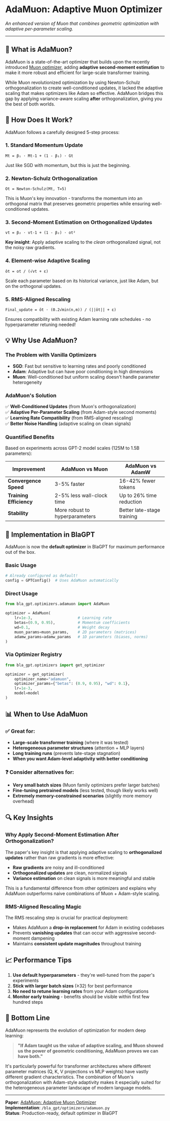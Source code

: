 # AdaMuon: Adaptive Muon Optimizer

*An enhanced version of Muon that combines geometric optimization with adaptive per-parameter scaling.*

---

## 🤔 What is AdaMuon?

AdaMuon is a state-of-the-art optimizer that builds upon the recently introduced [Muon optimizer](https://github.com/KellerJordan/Muon), adding **adaptive second-moment estimation** to make it more robust and efficient for large-scale transformer training.

While Muon revolutionized optimization by using Newton-Schulz orthogonalization to create well-conditioned updates, it lacked the adaptive scaling that makes optimizers like Adam so effective. AdaMuon bridges this gap by applying variance-aware scaling **after** orthogonalization, giving you the best of both worlds.

## 🔬 How Does It Work?

AdaMuon follows a carefully designed 5-step process:

### 1. **Standard Momentum Update**
```
Mt = β₁ · Mt-1 + (1 - β₁) · Gt
```
Just like SGD with momentum, but this is just the beginning.

### 2. **Newton-Schulz Orthogonalization**
```
Ot = Newton-Schulz(Mt, T=5)
```
This is Muon's key innovation - transforms the momentum into an orthogonal matrix that preserves geometric properties while ensuring well-conditioned updates.

### 3. **Second-Moment Estimation on Orthogonalized Updates**
```
vt = β₂ · vt-1 + (1 - β₂) · ot²
```
**Key insight**: Apply adaptive scaling to the *clean* orthogonalized signal, not the noisy raw gradients.

### 4. **Element-wise Adaptive Scaling**
```
ôt = ot / (√vt + ε)
```
Scale each parameter based on its historical variance, just like Adam, but on the orthogonal updates.

### 5. **RMS-Aligned Rescaling**
```
Final_update = ôt · (0.2√min(n,m)) / (||ôt|| + ε)
```
Ensures compatibility with existing Adam learning rate schedules - no hyperparameter retuning needed!

## 💡 Why Use AdaMuon?

### **The Problem with Vanilla Optimizers**
- **SGD**: Fast but sensitive to learning rates and poorly conditioned
- **Adam**: Adaptive but can have poor conditioning in high dimensions
- **Muon**: Well-conditioned but uniform scaling doesn't handle parameter heterogeneity

### **AdaMuon's Solution**
✅ **Well-Conditioned Updates** (from Muon's orthogonalization)  
✅ **Adaptive Per-Parameter Scaling** (from Adam-style second moments)  
✅ **Learning Rate Compatibility** (from RMS-aligned rescaling)  
✅ **Better Noise Handling** (adaptive scaling on clean signals)

### **Quantified Benefits**

Based on experiments across GPT-2 model scales (125M to 1.5B parameters):

| Improvement | AdaMuon vs Muon | AdaMuon vs AdamW |
|-------------|------------------|------------------|
| **Convergence Speed** | 3-5% faster | 16-42% fewer tokens |
| **Training Efficiency** | 2-5% less wall-clock time | Up to 26% time reduction |
| **Stability** | More robust to hyperparameters | Better late-stage training |

## 🚀 Implementation in BlaGPT

AdaMuon is now the **default optimizer** in BlaGPT for maximum performance out of the box.

### **Basic Usage**
```python
# Already configured as default!
config = GPTConfig()  # Uses AdaMuon automatically
```

### **Direct Usage**
```python
from bla_gpt.optimizers.adamuon import AdaMuon

optimizer = AdaMuon(
    lr=1e-3,                    # Learning rate
    betas=(0.9, 0.95),          # Momentum coefficients  
    wd=0.1,                     # Weight decay
    muon_params=muon_params,    # 2D parameters (matrices)
    adamw_params=adamw_params   # 1D parameters (biases, norms)
)
```

### **Via Optimizer Registry**
```python
from bla_gpt.optimizers import get_optimizer

optimizer = get_optimizer(
    optimizer_name="adamuon", 
    optimizer_params={"betas": (0.9, 0.95), "wd": 0.1},
    lr=1e-3,
    model=model
)
```

## 📊 When to Use AdaMuon

### **✅ Great for:**
- **Large-scale transformer training** (where it was tested)
- **Heterogeneous parameter structures** (attention + MLP layers)
- **Long training runs** (prevents late-stage stagnation)
- **When you want Adam-level adaptivity with better conditioning**

### **❓ Consider alternatives for:**
- **Very small batch sizes** (Muon family optimizers prefer larger batches)
- **Fine-tuning pretrained models** (less tested, though likely works well)
- **Extremely memory-constrained scenarios** (slightly more memory overhead)

## 🔍 Key Insights

### **Why Apply Second-Moment Estimation After Orthogonalization?**

The paper's key insight is that applying adaptive scaling to **orthogonalized updates** rather than raw gradients is more effective:

- **Raw gradients** are noisy and ill-conditioned
- **Orthogonalized updates** are clean, normalized signals  
- **Variance estimation** on clean signals is more meaningful and stable

This is a fundamental difference from other optimizers and explains why AdaMuon outperforms naive combinations of Muon + Adam-style scaling.

### **RMS-Aligned Rescaling Magic**

The RMS rescaling step is crucial for practical deployment:
- Makes AdaMuon a **drop-in replacement** for Adam in existing codebases
- Prevents **vanishing updates** that can occur with aggressive second-moment dampening
- Maintains **consistent update magnitudes** throughout training

## 📈 Performance Tips

1. **Use default hyperparameters** - they're well-tuned from the paper's experiments
2. **Stick with larger batch sizes** (≥32) for best performance  
3. **No need to retune learning rates** from your Adam configurations
4. **Monitor early training** - benefits should be visible within first few hundred steps

## 🎯 Bottom Line

AdaMuon represents the evolution of optimization for modern deep learning:

> **"If Adam taught us the value of adaptive scaling, and Muon showed us the power of geometric conditioning, AdaMuon proves we can have both."**

It's particularly powerful for transformer architectures where different parameter matrices (Q, K, V projections vs MLP weights) have vastly different gradient characteristics. The combination of Muon's orthogonalization with Adam-style adaptivity makes it especially suited for the heterogeneous parameter landscape of modern language models.

---

**Paper**: [AdaMuon: Adaptive Muon Optimizer](https://arxiv.org/abs/2507.11005)  
**Implementation**: `/bla_gpt/optimizers/adamuon.py`  
**Status**: Production-ready, default optimizer in BlaGPT